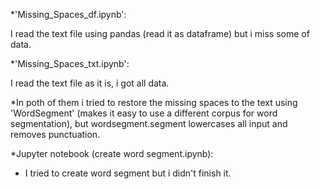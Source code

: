 *'Missing_Spaces_df.ipynb':

I read the text file using pandas (read it as dataframe) but i miss some of data. 

*'Missing_Spaces_txt.ipynb':

I read the text file as it is, i got all data.

*In poth of them i tried to restore the missing spaces to the text using 'WordSegment' (makes it easy to use a different corpus for word segmentation), but wordsegment.segment lowercases all input and removes punctuation. 

*Jupyter notebook (create word segment.ipynb):

- I tried to create word segment but i didn't finish it. 
